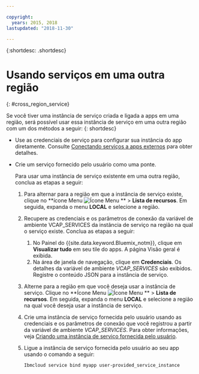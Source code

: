 ```yaml
---

copyright:
  years: 2015, 2018
lastupdated: "2018-11-30"

---
```


{:shortdesc: .shortdesc}

# Usando serviços em uma outra região
{: #cross_region_service}

Se você tiver uma instância de serviço criada e ligada a apps em uma região, será possível usar essa instância de serviço em uma outra região com um dos métodos a seguir:
{: shortdesc}

  * Use as credenciais de serviço para configurar sua instância do app diretamente. Consulte [Conectando serviços a apps externos](/docs/resources/connect_external_app.html#externalapp) para obter detalhes.
  * Crie um serviço fornecido pelo usuário como uma ponte.

	Para usar uma instância de serviço existente
em uma outra região, conclua as etapas a seguir:

      1. Para alternar para a região em que a instância de serviço existe, clique no **ícone Menu ![Ícone Menu](../icons/icon_hamburger.svg) ** > **Lista de recursos**. Em seguida, expanda o menu **LOCAL** e selecione a região. 

      2. Recupere as credenciais e os parâmetros de conexão da variável de ambiente VCAP_SERVICES da instância de serviço na região na qual o serviço existe. Conclua
as etapas a seguir:

	       1. No Painel do {{site.data.keyword.Bluemix_notm}}, clique em **Visualizar tudo** em seu tile do apps. A página Visão geral é exibida.
	       2. Na área de janela de navegação, clique em **Credenciais**. Os detalhes da variável de ambiente *VCAP_SERVICES* são exibidos. Registre o conteúdo JSON para a
instância de serviço.

      3. Alterne para a região em que você deseja usar a instância de
serviço. Clique no **Ícone Menu ![Ícone Menu](../icons/icon_hamburger.svg) ** > **Lista de recursos**. Em seguida, expanda o menu **LOCAL** e selecione a região na qual você deseja usar a instância de serviço.

      4. Crie uma instância de serviço fornecida pelo usuário usando as credenciais
e os parâmetros de conexão que você registrou a partir da variável de ambiente
*VCAP_SERVICES*. Para obter informações, veja [Criando uma instância de serviço fornecida pelo usuário](/docs/apps/reqnsi.html#user_provide_services).

      5. Ligue a instância de serviço fornecida pelo usuário ao seu app
usando o comando a seguir:

	     ```
	     Ibmcloud service bind myapp user-provided_service_instance
	     ```
